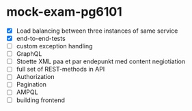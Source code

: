 # mock-exam-pg6101


 
- [X] Load balancing between three instances of same service
- [X] end-to-end-tests
- [ ] custom exception handling 
- [ ] GraphQL 
- [ ] Stoette XML paa et par endepunkt med content negiotiation
- [ ] full set of REST-methods in API
- [ ] Authorization 
- [ ] Pagination
- [ ] AMPQL 
- [ ] building frontend 
